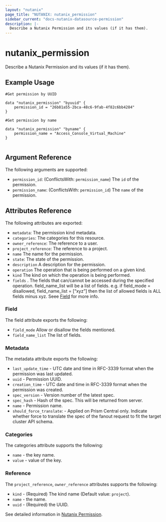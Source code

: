 ```yaml
---
layout: "nutanix"
page_title: "NUTANIX: nutanix_permission"
sidebar_current: "docs-nutanix-datasource-permission"
description: |-
  Describe a Nutanix Permission and its values (if it has them).
---
```


# nutanix_permission

Describe a Nutanix Permission and its values (if it has them).

## Example Usage

```hcl
#Get permission by UUID

data "nutanix_permission" "byuuid" {
	permission_id = "26b81a55-2bca-48c6-9fab-4f82c6bb4284"
}

#Get permission by name

data "nutanix_permission" "byname" {
	permission_name = "Access_Console_Virtual_Machine"
}


```

## Argument Reference

The following arguments are supported:

* `permission_id`:  (ConflictsWith: `permission_name`) The `id` of the permission.
* `permission_name`:  (ConflictsWith: `permission_id`) The `name` of the permission.

## Attributes Reference

The following attributes are exported:


* `metadata`: The permission kind metadata.
* `categories`: The categories for this resource.
* `owner_reference`: The reference to a user.
* `project_reference`: The reference to a project.
* `name` The name for the permission.
* `state`: The state of the permission.
* `description` A description for the permission.
* `operation` The operation that is being performed on a given kind.
* `kind` The kind on which the operation is being performed.
* `fields` . The fields that can/cannot be accessed during the specified operation. field_name_list will be a list of fields. e.g. if field_mode = disallowed, field_name_list = [“xyz”] then the list of allowed fields is ALL fields minus xyz. Seee [Field](#field) for more info.

### Field

The field attribute exports the following:

* `field_mode` Allow or disallow the fields mentioned.
* `field_name_list` The list of fields.

### Metadata

The metadata attribute exports the following:

* `last_update_time` - UTC date and time in RFC-3339 format when the permission was last updated.
* `uuid` - Permission UUID.
* `creation_time` - UTC date and time in RFC-3339 format when the permission was created.
* `spec_version` - Version number of the latest spec.
* `spec_hash` - Hash of the spec. This will be returned from server.
* `name` - Permission name.
* `should_force_translate`: - Applied on Prism Central only. Indicate whether force to translate the spec of the fanout request to fit the target cluster API schema.

### Categories
The categories attribute supports the following:

* `name` - the key name.
* `value` - value of the key.

### Reference
The `project_reference`, `owner_reference` attributes supports the following:

* `kind` - (Required) The kind name (Default value: `project`).
* `name` - the name.
* `uuid` - (Required) the UUID.

See detailed information in [Nutanix Permission](https://www.nutanix.dev/reference/prism_central/v3/api/permissions/getpermissionsuuid/).
